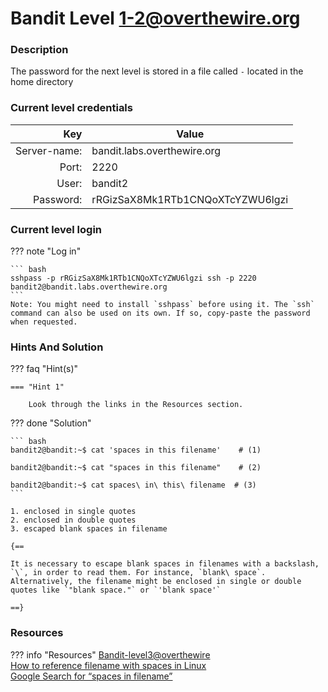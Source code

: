 # Bandit Level 1-2@overthewire.org

### Description
The password for the next level is stored in a file called `-` located in the home directory

### Current level credentials
Key                        | Value
-------------------------: |----------------------------------------
Server-name:               | bandit.labs.overthewire.org
Port:                      | 2220
User:                      | bandit2
Password:                  | rRGizSaX8Mk1RTb1CNQoXTcYZWU6lgzi


### Current level login
??? note "Log in"

    ``` bash
    sshpass -p rRGizSaX8Mk1RTb1CNQoXTcYZWU6lgzi ssh -p 2220 bandit2@bandit.labs.overthewire.org
    ```
    Note: You might need to install `sshpass` before using it. The `ssh` command can also be used on its own. If so, copy-paste the password when requested.

### Hints And Solution


??? faq "Hint(s)"

    === "Hint 1"

        Look through the links in the Resources section. 




??? done "Solution"

    ``` bash 
    bandit2@bandit:~$ cat 'spaces in this filename'    # (1)
    
    bandit2@bandit:~$ cat "spaces in this filename"    # (2)
    
    bandit2@bandit:~$ cat spaces\ in\ this\ filename  # (3)
    ```

    1. enclosed in single quotes 
    2. enclosed in double quotes 
    3. escaped blank spaces in filename

    {==
    
    It is necessary to escape blank spaces in filenames with a backslash, `\`, in order to read them. For instance, `blank\ space`. Alternatively, the filename might be enclosed in single or double quotes like `"blank space."` or `'blank space'` 
    
    ==}







### Resources

??? info "Resources"
    [Bandit-level3@overthewire](https://overthewire.org/wargames/bandit/bandit3.html)   
    [How to reference filename with spaces in Linux](https://linuxhint.com/reference-filename-with-spaces-linux/)   
    [Google Search for “spaces in filename”](https://www.google.com/search?q=spaces+in+filename)    

 




 
